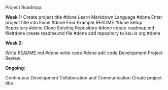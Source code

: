 Project Roadmap:

**Week 1:**
Create project title #done
 Learn Markdown Language #done
 Enter project title into Excel #done
 Find Example README  #done
 Setup Repository #done
 Clone Existing Repository #done
 create roadmap.md file#done
create readme.md file #done
add repository to ksu is org #done

**Week 2:**

 Write README.md #done
write code #done
edit code 
Development
 Project Review

**Ongoing:**

Continuous Development
 Collaboration and Communication
 Create project title

